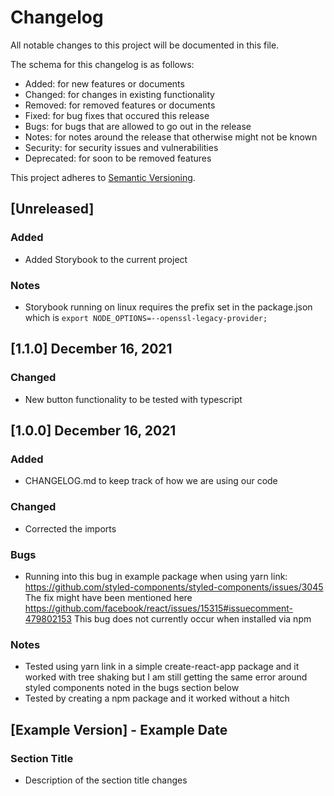 # Changelog

All notable changes to this project will be documented in this file.

The schema for this changelog is as follows:

-   Added: for new features or documents
-   Changed: for changes in existing functionality
-   Removed: for removed features or documents
-   Fixed: for bug fixes that occured this release
-   Bugs: for bugs that are allowed to go out in the release
-   Notes: for notes around the release that otherwise might not be known
-   Security: for security issues and vulnerabilities
-   Deprecated: for soon to be removed features

This project adheres to [Semantic Versioning](https://semver.org/spec/v2.0.0.html).

## [Unreleased]

### Added

-   Added Storybook to the current project

### Notes

-   Storybook running on linux requires the prefix set in the package.json which is `export NODE_OPTIONS=--openssl-legacy-provider;`

## [1.1.0] December 16, 2021

### Changed

-   New button functionality to be tested with typescript

## [1.0.0] December 16, 2021

### Added

-   CHANGELOG.md to keep track of how we are using our code

### Changed

-   Corrected the imports

### Bugs

-   Running into this bug in example package when using yarn link: https://github.com/styled-components/styled-components/issues/3045 The fix might have been mentioned here https://github.com/facebook/react/issues/15315#issuecomment-479802153 This bug does not currently occur when installed via npm

### Notes

-   Tested using yarn link in a simple create-react-app package and it worked with tree shaking but I am still getting the same error around styled components noted in the bugs section below
-   Tested by creating a npm package and it worked without a hitch

## [Example Version] - Example Date

### Section Title

-   Description of the section title changes
